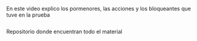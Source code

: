 En este video explico los pormenores, las acciones y los bloqueantes que tuve en la prueba

```respuesta 

```

Repositorio donde encuentran todo el material

```respuesta 

```